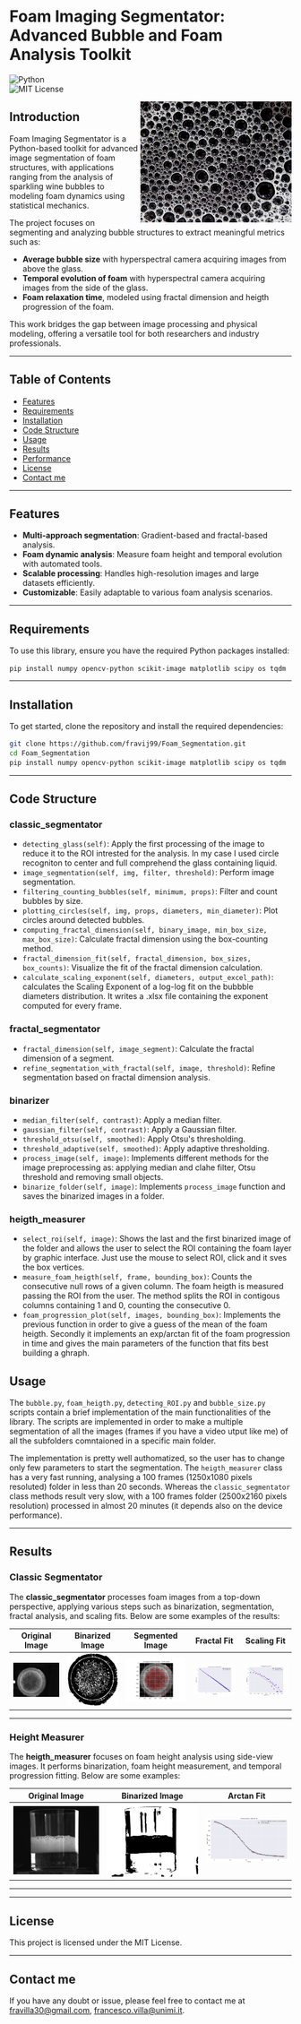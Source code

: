 # Foam Imaging Segmentator: Advanced Bubble and Foam Analysis Toolkit

![Python](https://img.shields.io/badge/python-3.8%2B-blue)  
![MIT License](https://img.shields.io/badge/license-MIT-green)

<img align="right" src=https://github.com/fravij99/Foam_Segmentation/blob/master/datasets_and_results/above_sight/schiumaweb.jpg  width="270">

## Introduction

Foam Imaging Segmentator is a Python-based toolkit for advanced image segmentation of foam structures, with applications ranging from the analysis of sparkling wine bubbles to modeling foam dynamics using statistical mechanics.

The project focuses on segmenting and analyzing bubble structures to extract meaningful metrics such as:
- **Average bubble size** with hyperspectral camera acquiring images from above the glass. 
- **Temporal evolution of foam** with hyperspectral camera acquiring images from the side of the glass.
- **Foam relaxation time**, modeled using fractal dimension and heigth progression of the foam. 

This work bridges the gap between image processing and physical modeling, offering a versatile tool for both researchers and industry professionals.

---

## Table of Contents
- [Features](#features)
- [Requirements](#Requirements)
- [Installation](#installation)
- [Code Structure](#code-structure)
- [Usage](#Usage)
- [Results](#results)
- [Performance](#performance)
- [License](#license)
- [Contact me](#contact-me)

---

## Features

- **Multi-approach segmentation**: Gradient-based and fractal-based analysis.
- **Foam dynamic analysis**: Measure foam height and temporal evolution with automated tools.
- **Scalable processing**: Handles high-resolution images and large datasets efficiently.
- **Customizable**: Easily adaptable to various foam analysis scenarios.

---

## Requirements
To use this library, ensure you have the required Python packages installed:

```pip install numpy opencv-python scikit-image matplotlib scipy os tqdm```

---

## Installation

To get started, clone the repository and install the required dependencies:

```bash
git clone https://github.com/fravij99/Foam_Segmentation.git
cd Foam_Segmentation
pip install numpy opencv-python scikit-image matplotlib scipy os tqdm
```

---

## Code Structure
### classic_segmentator
- `detecting_glass(self)`: Apply the first processing of the image to reduce it to the ROI intrested for the analysis. In my case I used circle recogniton to center and full comprehend the glass containing liquid. 
- `image_segmentation(self, img, filter, threshold)`: Perform image segmentation.
- `filtering_counting_bubbles(self, minimum, props)`: Filter and count bubbles by size.
- `plotting_circles(self, img, props, diameters, min_diameter)`: Plot circles around detected bubbles.
- `computing_fractal_dimension(self, binary_image, min_box_size, max_box_size)`: Calculate fractal dimension using the box-counting method.
- `fractal_dimension_fit(self, fractal_dimension, box_sizes, box_counts)`: Visualize the fit of the fractal dimension calculation.
- `calculate_scaling_exponent(self, diameters, output_excel_path)`: calculates the Scaling Exponent of a log-log fit on the bubbble diameters distribution. It writes a .xlsx file containing the exponent computed for every frame.

### fractal_segmentator
- `fractal_dimension(self, image_segment)`: Calculate the fractal dimension of a segment.
- `refine_segmentation_with_fractal(self, image, threshold)`: Refine segmentation based on fractal dimension analysis.

### binarizer
- `median_filter(self, contrast)`: Apply a median filter.
- `gaussian_filter(self, contrast)`: Apply a Gaussian filter.
- `threshold_otsu(self, smoothed)`: Apply Otsu's thresholding.
- `threshold_adaptive(self, smoothed)`: Apply adaptive thresholding.
- `process_image(self, image)`: Implements different methods for the image preprocessing as: applying median and clahe filter, Otsu threshold and removing small objects.
- `binarize_folder(self, image)`: Implements `process_image` function and saves the binarized images in a folder.

### heigth_measurer
- `select_roi(self, image)`: Shows the last and the first binarized image of the folder and allows the user to select the ROI containing the foam layer by graphic interface. Just use the mouse to select ROI, click and it sves the box vertices.
- `measure_foam_heigth(self, frame, bounding_box)`: Counts the consecutive null rows of a given column. The foam heigth is measured passing the ROI from the user. The method splits the ROI in contigous columns containing 1 and 0, counting the consecutive 0. 
- `foam_progression_plot(self, images, bounding_box)`: Implements the previous function in order to give a guess of the mean of the foam heigth. Secondly it implements an exp/arctan fit of the foam progression in time and gives the main parameters of the function that fits best building a ghraph. 

## Usage
The `bubble.py`, `foam_heigth.py`, `detecting_ROI.py` and `bubble_size.py` scripts contain a brief implementation of the main functionalities of the library. The scripts are implemented in order to make a multiple segmentation of all the images (frames if you have a video utput like me) of all the subfolders comntaioned in a specific main folder. 

The implementation is pretty well authomatized, so the user has to change only few parameters to start the segmentation. The `heigth_measurer` class has a very fast running, analysing a 100 frames (1250x1080 pixels resoluted) folder in less than 20 seconds. Whereas the `classic_segmentator` class methods result very slow, with a 100 frames folder (2500x2160 pixels resolution) processed in almost 20 minutes (it depends also on the device performance).

---

## Results

### Classic Segmentator

The **classic_segmentator** processes foam images from a top-down perspective, applying various steps such as binarization, segmentation, fractal analysis, and scaling fits. Below are some examples of the results:

| **Original Image** | **Binarized Image** | **Segmented Image** | **Fractal Fit** | **Scaling Fit** |
|---------------------|---------------------|----------------------|-----------------|-----------------|
| ![Original](https://github.com/fravij99/Foam_Segmentation/blob/master/datasets_and_results/above_sight/frameAV_077.jpg) | ![Binarized](https://github.com/fravij99/Foam_Segmentation/blob/master/datasets_and_results/above_sight/binarization/frameAV_077.jpg) | ![Segmented](https://github.com/fravij99/Foam_Segmentation/blob/master/datasets_and_results/above_sight/segmentation/frameAV_077.jpg) | ![Fractal Fit](https://github.com/fravij99/Foam_Segmentation/blob/master/datasets_and_results/above_sight/fractal_fit/frameAV_077.jpg) | ![Scaling Fit](https://github.com/fravij99/Foam_Segmentation/blob/master/datasets_and_results/above_sight/scaling_fit/frameAV_077.jpg_scaling_fit.png) |

---

### Height Measurer

The **heigth_measurer** focuses on foam height analysis using side-view images. It performs binarization, foam height measurement, and temporal progression fitting. Below are some examples:

| **Original Image** | **Binarized Image** | **Arctan Fit** |
|---------------------|---------------------|----------------|
| ![Original](https://github.com/fravij99/Foam_Segmentation/blob/master/datasets_and_results/side_sight/frameIDS_055.jpg) | ![Binarized](https://github.com/fravij99/Foam_Segmentation/blob/master/datasets_and_results/side_sight/binarization/frameIDS_055.jpg) | ![Arctan Fit](https://github.com/fravij99/Foam_Segmentation/blob/master/datasets_and_results/side_sight/arctg_fit.png) |

---



---

## License
This project is licensed under the MIT License.

---

## Contact me

If you have any doubt or issue, please feel free to contact me at fravilla30@gmail.com, francesco.villa@unimi.it. 